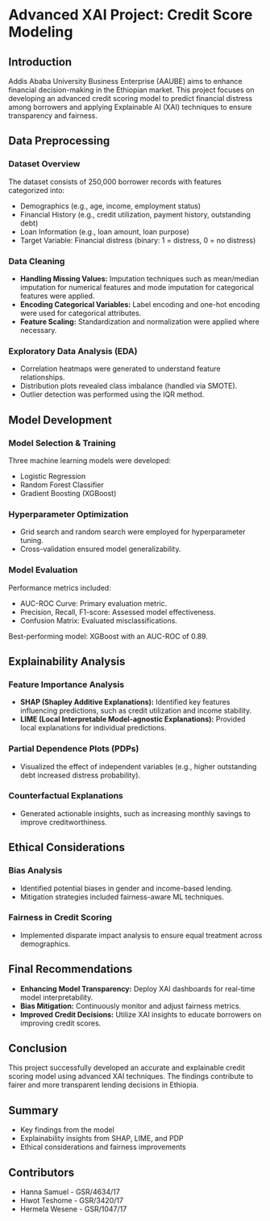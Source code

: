 # Advanced XAI Project: Credit Score Modeling

## Introduction

Addis Ababa University Business Enterprise (AAUBE) aims to enhance financial decision-making in the Ethiopian market. This project focuses on developing an advanced credit scoring model to predict financial distress among borrowers and applying Explainable AI (XAI) techniques to ensure transparency and fairness.

## Data Preprocessing

### Dataset Overview

The dataset consists of 250,000 borrower records with features categorized into:

- Demographics (e.g., age, income, employment status)
- Financial History (e.g., credit utilization, payment history, outstanding debt)
- Loan Information (e.g., loan amount, loan purpose)
- Target Variable: Financial distress (binary: 1 = distress, 0 = no distress)

### Data Cleaning

- **Handling Missing Values:** Imputation techniques such as mean/median imputation for numerical features and mode imputation for categorical features were applied.
- **Encoding Categorical Variables:** Label encoding and one-hot encoding were used for categorical attributes.
- **Feature Scaling:** Standardization and normalization were applied where necessary.

### Exploratory Data Analysis (EDA)

- Correlation heatmaps were generated to understand feature relationships.
- Distribution plots revealed class imbalance (handled via SMOTE).
- Outlier detection was performed using the IQR method.

## Model Development

### Model Selection & Training

Three machine learning models were developed:

- Logistic Regression
- Random Forest Classifier
- Gradient Boosting (XGBoost)

### Hyperparameter Optimization

- Grid search and random search were employed for hyperparameter tuning.
- Cross-validation ensured model generalizability.

### Model Evaluation

Performance metrics included:

- AUC-ROC Curve: Primary evaluation metric.
- Precision, Recall, F1-score: Assessed model effectiveness.
- Confusion Matrix: Evaluated misclassifications.

Best-performing model: XGBoost with an AUC-ROC of 0.89.

## Explainability Analysis

### Feature Importance Analysis

- **SHAP (Shapley Additive Explanations):** Identified key features influencing predictions, such as credit utilization and income stability.
- **LIME (Local Interpretable Model-agnostic Explanations):** Provided local explanations for individual predictions.

### Partial Dependence Plots (PDPs)

- Visualized the effect of independent variables (e.g., higher outstanding debt increased distress probability).

### Counterfactual Explanations

- Generated actionable insights, such as increasing monthly savings to improve creditworthiness.

## Ethical Considerations

### Bias Analysis

- Identified potential biases in gender and income-based lending.
- Mitigation strategies included fairness-aware ML techniques.

### Fairness in Credit Scoring

- Implemented disparate impact analysis to ensure equal treatment across demographics.

## Final Recommendations

- **Enhancing Model Transparency:** Deploy XAI dashboards for real-time model interpretability.
- **Bias Mitigation:** Continuously monitor and adjust fairness metrics.
- **Improved Credit Decisions:** Utilize XAI insights to educate borrowers on improving credit scores.

## Conclusion

This project successfully developed an accurate and explainable credit scoring model using advanced XAI techniques. The findings contribute to fairer and more transparent lending decisions in Ethiopia.

## Summary

- Key findings from the model
- Explainability insights from SHAP, LIME, and PDP
- Ethical considerations and fairness improvements

## Contributors

- Hanna Samuel - GSR/4634/17
- Hiwot Teshome - GSR/3420/17
- Hermela Wesene - GSR/1047/17
